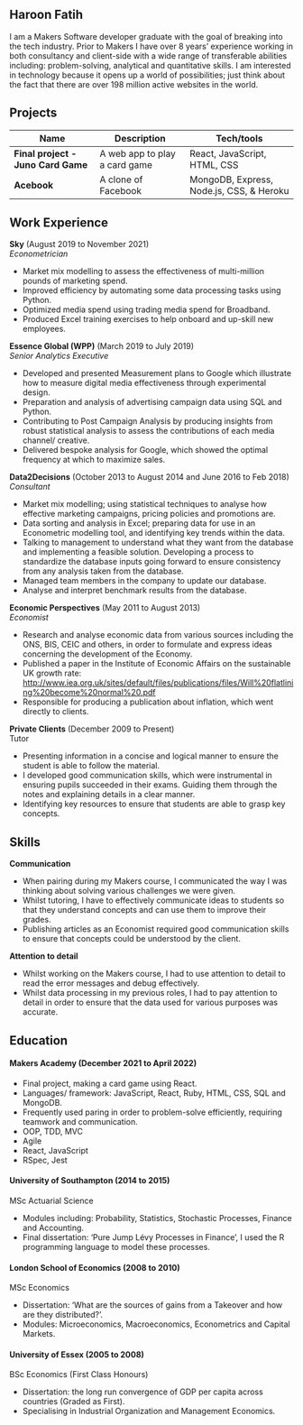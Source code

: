 ## Haroon Fatih

I am a Makers Software developer graduate with the goal of breaking into the tech industry. Prior to Makers I have over 8 years’ experience working in both consultancy and client-side with a wide range of transferable abilities including: problem-solving, analytical and quantitative skills. I am interested in technology because it opens up a world of possibilities; just think about the fact that there are over 198 million active websites in the world.

## Projects

| Name                         | Description       | Tech/tools        |
| ---------------------------- | ----------------- | ----------------- |
| **Final project - Juno Card Game** | A web app to play a card game | React, JavaScript, HTML, CSS |
| **Acebook** | A clone of Facebook | MongoDB, Express, Node.js, CSS, & Heroku|

## Work Experience

**Sky** (August 2019 to November 2021)  
_Econometrician_

- Market mix modelling to assess the effectiveness of multi-million pounds of marketing spend.
- Improved efficiency by automating some data processing tasks using Python.
- Optimized media spend using trading media spend for Broadband.
- Produced Excel training exercises to help onboard and up-skill new employees.



**Essence Global (WPP)** (March 2019 to July 2019)  
_Senior Analytics Executive_

- Developed and presented Measurement plans to Google which illustrate how to measure digital media effectiveness through experimental design.
- Preparation and analysis of advertising campaign data using SQL and Python.
- Contributing to Post Campaign Analysis by producing insights from robust statistical analysis to assess the contributions of each media channel/ creative.
- Delivered bespoke analysis for Google, which showed the optimal frequency at which to maximize sales.


**Data2Decisions** (October 2013 to August 2014 and June 2016 to Feb 2018)  
_Consultant_

- Market mix modelling; using statistical techniques to analyse how effective marketing campaigns, pricing policies and promotions are.
- Data sorting and analysis in Excel; preparing data for use in an Econometric modelling tool, and identifying key trends within the data.
- Talking to management to understand what they want from the database and implementing a feasible solution. Developing a process to standardize the database inputs going forward to ensure consistency from any analysis taken from the database.
- Managed team members in the company to update our database.
- Analyse and interpret benchmark results from the database.


**Economic Perspectives** (May 2011 to August 2013)  
_Economist_

- Research and analyse economic data from various sources including the ONS, BIS, CEIC and others, in order to formulate and express ideas concerning the development of the Economy.
- Published a paper in the Institute of Economic Affairs on the sustainable UK growth rate:
http://www.iea.org.uk/sites/default/files/publications/files/Will%20flatlining%20become%20normal%20.pdf
- Responsible for producing a publication about inflation, which went directly to clients.


**Private Clients** (December 2009 to Present)  
Tutor

- Presenting information in a concise and logical manner to ensure the student is able to follow the material.
- I developed good communication skills, which were instrumental in ensuring pupils succeeded in their exams. Guiding them through the notes and explaining details in a clear manner.
- Identifying key resources to ensure that students are able to grasp key concepts.


## Skills

**Communication**

- When pairing during my Makers course, I communicated the way I was thinking about solving various challenges we were given.
- Whilst tutoring, I have to effectively communicate ideas to students so that they understand concepts and can use them to improve their grades.
- Publishing articles as an Economist required good communication skills to ensure that concepts could be understood by the client.


**Attention to detail**
- Whilst working on the Makers course, I had to use attention to detail to read the error messages and debug effectively.
- Whilst data processing in my previous roles, I had to pay attention to detail in order to ensure that the data used for various purposes was accurate.


## Education

#### Makers Academy (December 2021 to April 2022)
- Final project, making a card game using React.
- Languages/ framework: JavaScript, React, Ruby, HTML, CSS, SQL and MongoDB.
- Frequently used paring in order to problem-solve efficiently, requiring teamwork and communication.
- OOP, TDD, MVC
- Agile
- React, JavaScript
- RSpec, Jest


#### University of Southampton (2014 to 2015)
MSc Actuarial Science
- Modules including: Probability, Statistics, Stochastic Processes, Finance and Accounting.
- Final dissertation: ‘Pure Jump Lévy Processes in Finance’, I used the R programming language to model these processes.


#### London School of Economics (2008 to 2010)
MSc Economics
- Dissertation: ‘What are the sources of gains from a Takeover and how are they distributed?’.
- Modules: Microeconomics, Macroeconomics, Econometrics and Capital Markets.

#### University of Essex (2005 to 2008)
BSc Economics (First Class Honours)
- Dissertation: the long run convergence of GDP per capita across countries (Graded as First).
- Specialising in Industrial Organization and Management Economics.

